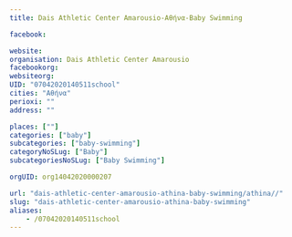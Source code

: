 ```yaml
---
title: Dais Athletic Center Amarousio-Αθήνα-Baby Swimming

facebook:

website:
organisation: Dais Athletic Center Amarousio
facebookorg:
websiteorg:
UID: "07042020140511school"
cities: "Αθήνα"
perioxi: ""
address: ""

places: [""]
categories: ["baby"]
subcategories: ["baby-swimming"]
categoryNoSLug: ["Baby"]
subcategoriesNoSLug: ["Baby Swimming"]

orgUID: org14042020000207

url: "dais-athletic-center-amarousio-athina-baby-swimming/athina//"
slug: "dais-athletic-center-amarousio-athina-baby-swimming"
aliases:
    - /07042020140511school
---
```






